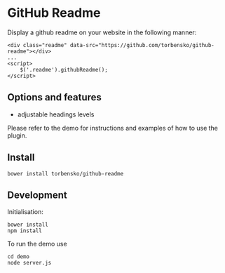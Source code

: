 # GitHub Readme

Display a github readme on your website in the following manner:

```
<div class="readme" data-src="https://github.com/torbensko/github-readme"></div>
...
<script>
	$('.readme').githubReadme();
</script>
``` 

## Options and features

* adjustable headings levels

Please refer to the demo for instructions and examples of how to use the plugin.

## Install

	bower install torbensko/github-readme

## Development

Initialisation:

```
bower install
npm install
```

To run the demo use

```
cd demo
node server.js
```

